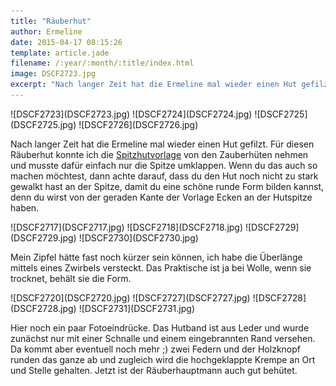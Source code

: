 ```yaml
---
title: "Räuberhut"
author: Ermeline
date: 2015-04-17 08:15:26
template: article.jade
filename: /:year/:month/:title/index.html
image: DSCF2723.jpg
excerpt: "Nach langer Zeit hat die Ermeline mal wieder einen Hut gefilzt. "
---
```


<div id='slides' class='slideshow'>
![DSCF2723](DSCF2723.jpg)
![DSCF2724](DSCF2724.jpg)
![DSCF2725](DSCF2725.jpg)
![DSCF2726](DSCF2726.jpg)
</div>

Nach langer Zeit hat die Ermeline mal wieder einen Hut gefilzt. Für
diesen Räuberhut konnte ich die
[Spitzhutvorlage](http://flauschiversum.de/2014/07/ermelines-neuer-hexenhut-2/ "Ermelines neuer Hexenhut")
von den Zauberhüten nehmen und musste dafür einfach nur die Spitze
umklappen. Wenn du das auch so machen möchtest, dann achte darauf, dass
du den Hut noch nicht zu stark gewalkt hast an der Spitze, damit du eine
schöne runde Form bilden kannst, denn du wirst von der geraden Kante der
Vorlage Ecken an der Hutspitze haben.

<div id='slides' class='slideshow'>
![DSCF2717](DSCF2717.jpg)
![DSCF2718](DSCF2718.jpg)
![DSCF2729](DSCF2729.jpg)
![DSCF2730](DSCF2730.jpg)
</div>

Mein Zipfel hätte fast noch kürzer sein können, ich habe die Überlänge
mittels eines Zwirbels versteckt. Das Praktische ist ja bei Wolle, wenn
sie trocknet, behält sie die Form.

<div id='slides' class='slideshow'>
![DSCF2720](DSCF2720.jpg)
![DSCF2727](DSCF2727.jpg)
![DSCF2728](DSCF2728.jpg)
![DSCF2731](DSCF2731.jpg)
</div>

Hier noch ein paar Fotoeindrücke. Das Hutband ist aus Leder und wurde
zunächst nur mit einer Schnalle und einem eingebrannten Rand versehen.
Da kommt aber eventuell noch mehr ;) zwei Federn und der Holzknopf
runden das ganze ab und zugleich wird die hochgeklappte Krempe an Ort
und Stelle gehalten. Jetzt ist der Räuberhauptmann auch gut behütet.
